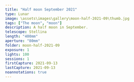 ```yaml
---
title: "Half moon September 2021"
type: Lunar
image: \assets\images\gallery\moon-half-2021-09\thumb.jpg
tags: ["The moon", "moon"]
description: A half moon in September.
telescope: Stellina
length: "400mm"
aperture: "80mm"
folder: moon-half-2021-09
exposure: 1
lights: 100
sessions: 1
firstCapture: 2021-09-13
lastCapture: 2021-09-13
noannotations: true
---
```


